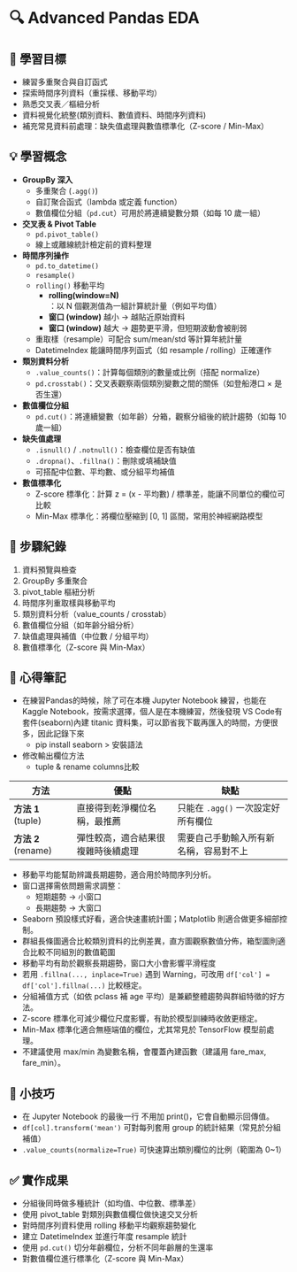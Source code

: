 # 🔍 Advanced Pandas EDA

## 🎯 學習目標
- 練習多重聚合與自訂函式  
- 探索時間序列資料（重採樣、移動平均）  
- 熟悉交叉表／樞紐分析  
- 資料視覺化統整(類別資料、數值資料、時間序列資料)  
- 補充常見資料前處理：缺失值處理與數值標準化（Z-score / Min-Max）

## 💡 學習概念
- **GroupBy 深入**  
    - 多重聚合 (`.agg()`)  
    - 自訂聚合函式（lambda 或定義 function）
    - 數值欄位分組（`pd.cut`）可用於將連續變數分類（如每 10 歲一組）
- **交叉表 & Pivot Table**  
    - `pd.pivot_table()` 
    - 線上或離線統計檢定前的資料整理
- **時間序列操作**  
    - `pd.to_datetime()`
    - `resample()`
    - `rolling()` 移動平均
        - **rolling(window=N)**：以 N 個觀測值為一組計算統計量（例如平均值）
        - **窗口 (window)** 越小 → 越貼近原始資料
        - **窗口 (window)** 越大 → 趨勢更平滑，但短期波動會被削弱
    - 重取樣（resample）可配合 sum/mean/std 等計算年統計量
    - DatetimeIndex 能讓時間序列函式（如 resample / rolling）正確運作
- **類別資料分析**
    - `.value_counts()`：計算每個類別的數量或比例（搭配 normalize）
    - `pd.crosstab()`：交叉表觀察兩個類別變數之間的關係（如登船港口 × 是否生還）
- **數值欄位分組**
    - `pd.cut()`：將連續變數（如年齡）分箱，觀察分組後的統計趨勢（如每 10 歲一組）
- **缺失值處理**
    - `.isnull()` / `.notnull()`：檢查欄位是否有缺值
    - `.dropna()`、`.fillna()`：刪除或填補缺值
    - 可搭配中位數、平均數、或分組平均補值
- **數值標準化**
    - Z-score 標準化：計算 z = (x - 平均數) / 標準差，能讓不同單位的欄位可比較
    - Min-Max 標準化：將欄位壓縮到 [0, 1] 區間，常用於神經網路模型

## 📌 步驟紀錄

1. 資料預覽與檢查
2. GroupBy 多重聚合
3. pivot_table 樞紐分析
4. 時間序列重取樣與移動平均
5. 類別資料分析（value_counts / crosstab）
6. 數值欄位分組（如年齡分組分析）
7. 缺值處理與補值（中位數 / 分組平均）
8. 數值標準化（Z-score 與 Min-Max）

## 🧠 心得筆記
- 在練習Pandas的時候，除了可在本機 Jupyter Notebook 練習，也能在 Kaggle Notebook，按需求選擇，個人是在本機練習，然後發現 VS Code有套件(seaborn)內建 titanic 資料集，可以節省我下載再匯入的時間，方便很多，因此記錄下來
    - pip install seaborn > 安裝語法
- 修改輸出欄位方法
    - tuple & rename columns比較    

| 方法                       | 優點                                              | 缺點                                        |
|--------------------------|-------------------------------------------------|-------------------------------------------|
| **方法 1** (tuple)       | 直接得到乾淨欄位名稱，最推薦                          | 只能在 `.agg()` 一次設定好所有欄位           |
| **方法 2** (rename)      | 彈性較高，適合結果很複雜時後續處理                      | 需要自己手動輸入所有新名稱，容易對不上       |
- 移動平均能幫助辨識長期趨勢，適合用於時間序列分析。
- 窗口選擇需依問題需求調整：
    - 短期趨勢 → 小窗口
    - 長期趨勢 → 大窗口
- Seaborn 預設樣式好看，適合快速畫統計圖；Matplotlib 則適合做更多細部控制。
- 群組長條圖適合比較類別資料的比例差異，直方圖觀察數值分佈，箱型圖則適合比較不同組別的數值範圍
- 移動平均有助於觀察長期趨勢，窗口大小會影響平滑程度
- 若用 `.fillna(..., inplace=True)` 遇到 Warning，可改用 `df['col'] = df['col'].fillna(...)` 比較穩定。
- 分組補值方式（如依 pclass 補 age 平均）是兼顧整體趨勢與群組特徵的好方法。
- Z-score 標準化可減少欄位尺度影響，有助於模型訓練時收斂更穩定。
- Min-Max 標準化適合無極端值的欄位，尤其常見於 TensorFlow 模型前處理。
- 不建議使用 max/min 為變數名稱，會覆蓋內建函數（建議用 fare_max, fare_min）。


## 🔹 小技巧
- 在 Jupyter Notebook 的最後一行 不用加 print()，它會自動顯示回傳值。
- `df[col].transform('mean')` 可對每列套用 group 的統計結果（常見於分組補值）
- `.value_counts(normalize=True)` 可快速算出類別欄位的比例（範圍為 0~1）


## ✅ 實作成果
- 分組後同時做多種統計（如均值、中位數、標準差）
- 使用 pivot_table 對類別與數值欄位做快速交叉分析
- 對時間序列資料使用 rolling 移動平均觀察趨勢變化
- 建立 DatetimeIndex 並進行年度 resample 統計
- 使用 `pd.cut()` 切分年齡欄位，分析不同年齡層的生還率
- 對數值欄位進行標準化（Z-score 與 Min-Max）